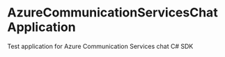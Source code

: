 # AzureCommunicationServicesChatApplication
 Test application for Azure Communication Services chat C# SDK
